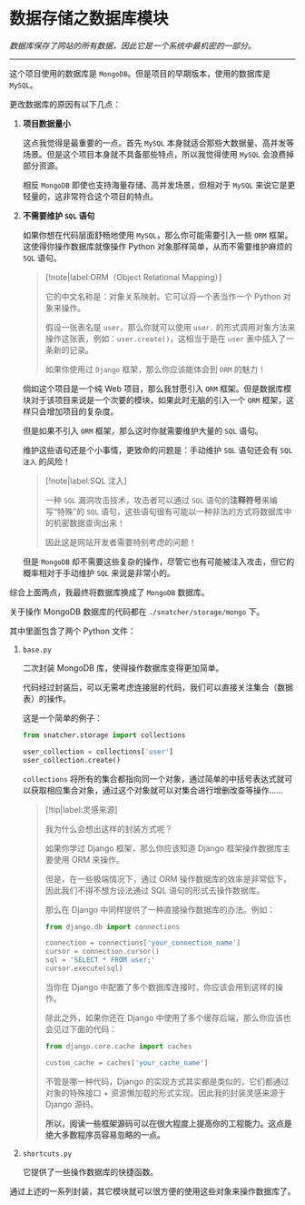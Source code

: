 # 数据存储之数据库模块

*数据库保存了网站的所有数据，因此它是一个系统中最机密的一部分。*

---

这个项目使用的数据库是 `MongoDB`。但是项目的早期版本，使用的数据库是 `MySQL`。

更改数据库的原因有以下几点：

1. **项目数据量小**

   这点我觉得是最重要的一点。首先 `MySQL` 本身就适合那些大数据量、高并发等场景。但是这个项目本身就不具备那些特点，所以我觉得使用 `MySQL` 会浪费掉部分资源。

   相反 `MongoDB` 即使也支持海量存储、高并发场景，但相对于 `MySQL` 来说它是更轻量的，这非常符合这个项目的特点。

2. **不需要维护 `SQL` 语句**

   如果你想在代码层面舒畅地使用 `MySQL`，那么你可能需要引入一些 `ORM` 框架。这使得你操作数据库就像操作 Python 对象那样简单，从而不需要维护麻烦的 `SQL` 语句。

   > [!note|label:ORM（Object Relational Mapping）]
   >
   > 它的中文名称是：对象关系映射。它可以将一个表当作一个 Python 对象来操作。
   >
   > 假设一张表名是 `user`，那么你就可以使用 `user.` 的形式调用对象方法来操作这张表，例如：`user.create()`，这相当于是在 `user` 表中插入了一条新的记录。
   >
   > 如果你使用过 `Django` 框架，那么你应该能体会到 `ORM` 的魅力！

   倘如这个项目是一个纯 Web 项目，那么我甘愿引入 `ORM` 框架。但是数据库模块对于该项目来说是一个次要的模块，如果此时无脑的引入一个 `ORM` 框架，这样只会增加项目的复杂度。

   但是如果不引入 `ORM` 框架，那么这时你就需要维护大量的 `SQL` 语句。

   维护这些语句还是个小事情，更致命的问题是：手动维护 `SQL` 语句还会有  `SQL注入` 的风险！

   > [!note|label:SQL 注入]
   >
   > 一种 `SQL` 漏洞攻击技术，攻击者可以通过 `SQL` 语句的**注释符号**来编写“特殊”的 `SQL` 语句，这些语句很有可能以一种非法的方式将数据库中的机密数据查询出来！
   >
   > 因此这是网站开发者需要特别考虑的问题！

   但是 `MongoDB` 却不需要这些复杂的操作，尽管它也有可能被注入攻击，但它的概率相对于手动维护 `SQL` 来说是非常小的。

综合上面两点，我最终将数据库换成了 `MongoDB` 数据库。

关于操作 MongoDB 数据库的代码都在 `./snatcher/storage/mongo` 下。

其中里面包含了两个 Python 文件：

1. `base.py`

   二次封装 MongoDB 库，使得操作数据库变得更加简单。

   代码经过封装后，可以无需考虑连接层的代码，我们可以直接关注集合（数据表）的操作。

   这是一个简单的例子：

   ```python
   from snatcher.storage import collections
   
   user_collection = collections['user']
   user_collection.create()
   ```

   `collections` 将所有的集合都指向同一个对象，通过简单的中括号表达式就可以获取相应集合对象，通过这个对象就可以对集合进行增删改查等操作……

   > [!tip|label:灵感来源]
   >
   > 我为什么会想出这样的封装方式呢？
   >
   > 如果你学过 Django 框架，那么你应该知道 Django 框架操作数据库主要使用 ORM 来操作。
   >
   > 但是，在一些极端情况下，通过 ORM 操作数据库的效率是非常低下，因此我们不得不想方设法通过 SQL 语句的形式去操作数据库。
   >
   > 那么在 Django 中同样提供了一种直接操作数据库的办法。例如：
   >
   > ```python
   > from django.db import connections
   > 
   > connection = connections['your_connection_name']
   > cursor = connection.cursor()
   > sql = 'SELECT * FROM user;'
   > cursor.execute(sql)
   > ```
   >
   > 当你在 Django 中配置了多个数据库连接时，你应该会用到这样的操作。
   >
   > 除此之外，如果你还在 Django 中使用了多个缓存后端，那么你应该也会见过下面的代码：
   >
   > ```python
   > from django.core.cache import caches
   > 
   > custom_cache = caches['your_cache_name']
   > ```
   >
   > 不管是哪一种代码，Django 的实现方式其实都是类似的，它们都通过对象的特殊接口 + 资源懒加载的形式实现。因此我的封装灵感来源于 Django 源码。
   >
   > **所以，阅读一些框架源码可以在很大程度上提高你的工程能力。这点是绝大多数程序员容易忽略的一点。**

2. `shortcuts.py`

   它提供了一些操作数据库的快捷函数。

通过上述的一系列封装，其它模块就可以很方便的使用这些对象来操作数据库了。

